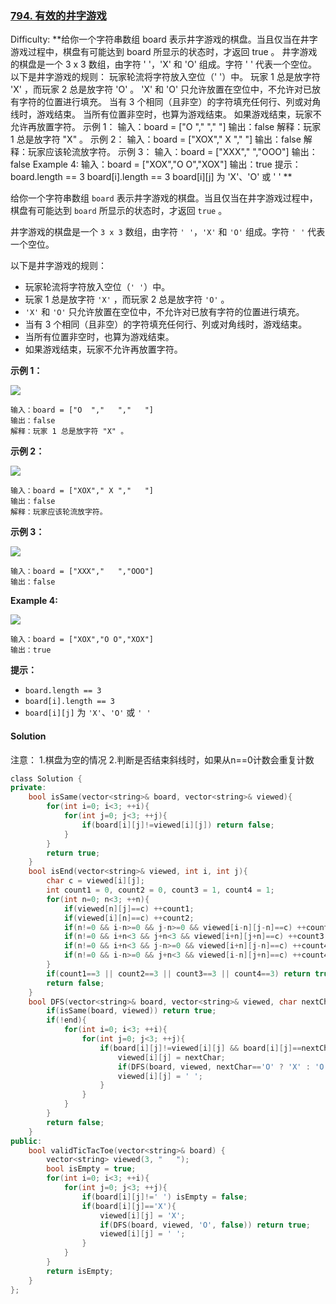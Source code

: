 ### [794\. 有效的井字游戏](https://leetcode-cn.com/problems/valid-tic-tac-toe-state/)

Difficulty: **给你一个字符串数组 board 表示井字游戏的棋盘。当且仅当在井字游戏过程中，棋盘有可能达到 board 所显示的状态时，才返回 true 。 井字游戏的棋盘是一个 3 x 3 数组，由字符 ' '，'X' 和 'O' 组成。字符 ' ' 代表一个空位。 以下是井字游戏的规则： 玩家轮流将字符放入空位（' '）中。 玩家 1 总是放字符 'X' ，而玩家 2 总是放字符 'O' 。 'X' 和 'O' 只允许放置在空位中，不允许对已放有字符的位置进行填充。 当有 3 个相同（且非空）的字符填充任何行、列或对角线时，游戏结束。 当所有位置非空时，也算为游戏结束。 如果游戏结束，玩家不允许再放置字符。   示例 1： 输入：board = ["O "," "," "] 输出：false 解释：玩家 1 总是放字符 "X" 。 示例 2： 输入：board = ["XOX"," X "," "] 输出：false 解释：玩家应该轮流放字符。 示例 3： 输入：board = ["XXX"," ","OOO"] 输出：false Example 4: 输入：board = ["XOX","O O","XOX"] 输出：true   提示： board.length == 3 board[i].length == 3 board[i][j] 为 'X'、'O' 或 ' ' **


给你一个字符串数组 `board` 表示井字游戏的棋盘。当且仅当在井字游戏过程中，棋盘有可能达到 `board` 所显示的状态时，才返回 `true` 。

井字游戏的棋盘是一个 `3 x 3` 数组，由字符 `' '`，`'X'` 和 `'O'` 组成。字符 `' '` 代表一个空位。

以下是井字游戏的规则：

*   玩家轮流将字符放入空位（`' '`）中。
*   玩家 1 总是放字符 `'X'` ，而玩家 2 总是放字符 `'O'` 。
*   `'X'` 和 `'O'` 只允许放置在空位中，不允许对已放有字符的位置进行填充。
*   当有 3 个相同（且非空）的字符填充任何行、列或对角线时，游戏结束。
*   当所有位置非空时，也算为游戏结束。
*   如果游戏结束，玩家不允许再放置字符。

**示例 1：**

![](https://assets.leetcode.com/uploads/2021/05/15/tictactoe1-grid.jpg)

```
输入：board = ["O  ","   ","   "]
输出：false
解释：玩家 1 总是放字符 "X" 。
```

**示例 2：**

![](https://assets.leetcode.com/uploads/2021/05/15/tictactoe2-grid.jpg)

```
输入：board = ["XOX"," X ","   "]
输出：false
解释：玩家应该轮流放字符。
```

**示例 3：**

![](https://assets.leetcode.com/uploads/2021/05/15/tictactoe3-grid.jpg)

```
输入：board = ["XXX","   ","OOO"]
输出：false
```

**Example 4:**

![](https://assets.leetcode.com/uploads/2021/05/15/tictactoe4-grid.jpg)

```
输入：board = ["XOX","O O","XOX"]
输出：true
```

**提示：**

*   `board.length == 3`
*   `board[i].length == 3`
*   `board[i][j]` 为 `'X'`、`'O'` 或 `' '`


#### Solution

注意：
1.棋盘为空的情况
2.判断是否结束斜线时，如果从n==0计数会重复计数

```cpp
​class Solution {
private:
    bool isSame(vector<string>& board, vector<string>& viewed){
        for(int i=0; i<3; ++i){
            for(int j=0; j<3; ++j){
                if(board[i][j]!=viewed[i][j]) return false;
            }
        }
        return true;
    }
    bool isEnd(vector<string>& viewed, int i, int j){
        char c = viewed[i][j];
        int count1 = 0, count2 = 0, count3 = 1, count4 = 1;
        for(int n=0; n<3; ++n){
            if(viewed[n][j]==c) ++count1;
            if(viewed[i][n]==c) ++count2;
            if(n!=0 && i-n>=0 && j-n>=0 && viewed[i-n][j-n]==c) ++count3;
            if(n!=0 && i+n<3 && j+n<3 && viewed[i+n][j+n]==c) ++count3;
            if(n!=0 && i+n<3 && j-n>=0 && viewed[i+n][j-n]==c) ++count4;
            if(n!=0 && i-n>=0 && j+n<3 && viewed[i-n][j+n]==c) ++count4;
        }
        if(count1==3 || count2==3 || count3==3 || count4==3) return true;
        return false;
    }
    bool DFS(vector<string>& board, vector<string>& viewed, char nextChar, bool end){
        if(isSame(board, viewed)) return true;
        if(!end){
            for(int i=0; i<3; ++i){
                for(int j=0; j<3; ++j){
                    if(board[i][j]!=viewed[i][j] && board[i][j]==nextChar){
                        viewed[i][j] = nextChar;
                        if(DFS(board, viewed, nextChar=='O' ? 'X' : 'O', isEnd(viewed, i, j))) return true;
                        viewed[i][j] = ' ';
                    }
                }
            }
        }
        return false;
    }
public:
    bool validTicTacToe(vector<string>& board) {
        vector<string> viewed(3, "   ");
        bool isEmpty = true;
        for(int i=0; i<3; ++i){
            for(int j=0; j<3; ++j){
                if(board[i][j]!=' ') isEmpty = false;
                if(board[i][j]=='X'){
                    viewed[i][j] = 'X';
                    if(DFS(board, viewed, 'O', false)) return true;
                    viewed[i][j] = ' ';
                }
            }
        }
        return isEmpty;
    }
};
```